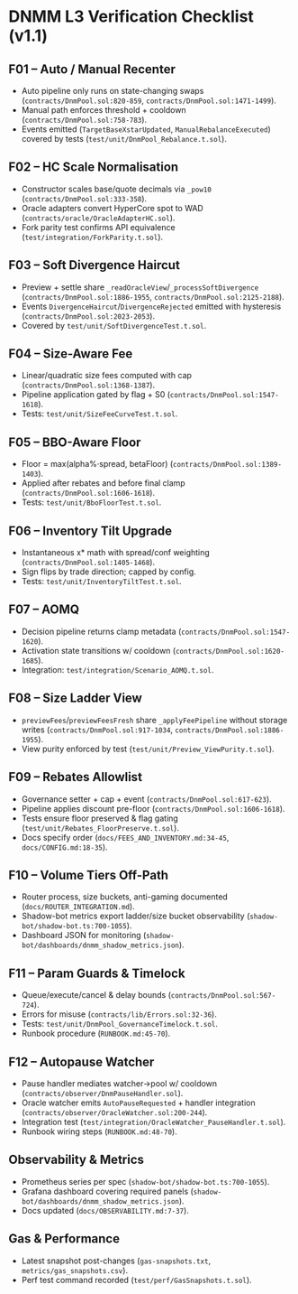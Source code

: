 # DNMM L3 Verification Checklist (v1.1)

## F01 – Auto / Manual Recenter
- Auto pipeline only runs on state-changing swaps (`contracts/DnmPool.sol:820-859`, `contracts/DnmPool.sol:1471-1499`).
- Manual path enforces threshold + cooldown (`contracts/DnmPool.sol:758-783`).
- Events emitted (`TargetBaseXstarUpdated`, `ManualRebalanceExecuted`) covered by tests (`test/unit/DnmPool_Rebalance.t.sol`).

## F02 – HC Scale Normalisation
- Constructor scales base/quote decimals via `_pow10` (`contracts/DnmPool.sol:333-358`).
- Oracle adapters convert HyperCore spot to WAD (`contracts/oracle/OracleAdapterHC.sol`).
- Fork parity test confirms API equivalence (`test/integration/ForkParity.t.sol`).

## F03 – Soft Divergence Haircut
- Preview + settle share `_readOracleView`/`_processSoftDivergence` (`contracts/DnmPool.sol:1886-1955`, `contracts/DnmPool.sol:2125-2188`).
- Events `DivergenceHaircut`/`DivergenceRejected` emitted with hysteresis (`contracts/DnmPool.sol:2023-2053`).
- Covered by `test/unit/SoftDivergenceTest.t.sol`.

## F04 – Size-Aware Fee
- Linear/quadratic size fees computed with cap (`contracts/DnmPool.sol:1368-1387`).
- Pipeline application gated by flag + S0 (`contracts/DnmPool.sol:1547-1618`).
- Tests: `test/unit/SizeFeeCurveTest.t.sol`.

## F05 – BBO-Aware Floor
- Floor = max(alpha%·spread, betaFloor) (`contracts/DnmPool.sol:1389-1403`).
- Applied after rebates and before final clamp (`contracts/DnmPool.sol:1606-1618`).
- Tests: `test/unit/BboFloorTest.t.sol`.

## F06 – Inventory Tilt Upgrade
- Instantaneous x* math with spread/conf weighting (`contracts/DnmPool.sol:1405-1468`).
- Sign flips by trade direction; capped by config.
- Tests: `test/unit/InventoryTiltTest.t.sol`.

## F07 – AOMQ
- Decision pipeline returns clamp metadata (`contracts/DnmPool.sol:1547-1620`).
- Activation state transitions w/ cooldown (`contracts/DnmPool.sol:1620-1685`).
- Integration: `test/integration/Scenario_AOMQ.t.sol`.

## F08 – Size Ladder View
- `previewFees`/`previewFeesFresh` share `_applyFeePipeline` without storage writes (`contracts/DnmPool.sol:917-1034`, `contracts/DnmPool.sol:1886-1955`).
- View purity enforced by test (`test/unit/Preview_ViewPurity.t.sol`).

## F09 – Rebates Allowlist
- Governance setter + cap + event (`contracts/DnmPool.sol:617-623`).
- Pipeline applies discount pre-floor (`contracts/DnmPool.sol:1606-1618`).
- Tests ensure floor preserved & flag gating (`test/unit/Rebates_FloorPreserve.t.sol`).
- Docs specify order (`docs/FEES_AND_INVENTORY.md:34-45`, `docs/CONFIG.md:18-35`).

## F10 – Volume Tiers Off-Path
- Router process, size buckets, anti-gaming documented (`docs/ROUTER_INTEGRATION.md`).
- Shadow-bot metrics export ladder/size bucket observability (`shadow-bot/shadow-bot.ts:700-1055`).
- Dashboard JSON for monitoring (`shadow-bot/dashboards/dnmm_shadow_metrics.json`).

## F11 – Param Guards & Timelock
- Queue/execute/cancel & delay bounds (`contracts/DnmPool.sol:567-724`).
- Errors for misuse (`contracts/lib/Errors.sol:32-36`).
- Tests: `test/unit/DnmPool_GovernanceTimelock.t.sol`.
- Runbook procedure (`RUNBOOK.md:45-70`).

## F12 – Autopause Watcher
- Pause handler mediates watcher→pool w/ cooldown (`contracts/observer/DnmPauseHandler.sol`).
- Oracle watcher emits `AutoPauseRequested` + handler integration (`contracts/observer/OracleWatcher.sol:200-244`).
- Integration test (`test/integration/OracleWatcher_PauseHandler.t.sol`).
- Runbook wiring steps (`RUNBOOK.md:48-70`).

## Observability & Metrics
- Prometheus series per spec (`shadow-bot/shadow-bot.ts:700-1055`).
- Grafana dashboard covering required panels (`shadow-bot/dashboards/dnmm_shadow_metrics.json`).
- Docs updated (`docs/OBSERVABILITY.md:7-37`).

## Gas & Performance
- Latest snapshot post-changes (`gas-snapshots.txt`, `metrics/gas_snapshots.csv`).
- Perf test command recorded (`test/perf/GasSnapshots.t.sol`).
